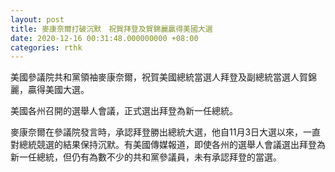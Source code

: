 ```yaml
---
layout: post
title: 麥康奈爾打破沉默　祝賀拜登及賀錦麗贏得美國大選
date: 2020-12-16 00:31:48.000000000 +08:00
categories: rthk
---
```


美國參議院共和黨領袖麥康奈爾，祝賀美國總統當選人拜登及副總統當選人賀錦麗，贏得美國大選。

美國各州召開的選舉人會議，正式選出拜登為新一任總統。

麥康奈爾在參議院發言時，承認拜登勝出總統大選，他自11月3日大選以來，一直對總統競選的結果保持沉默。有美國傳媒報道，即使各州的選舉人會議選出拜登為新一任總統，但仍有為數不少的共和黨參議員，未有承認拜登的當選。
